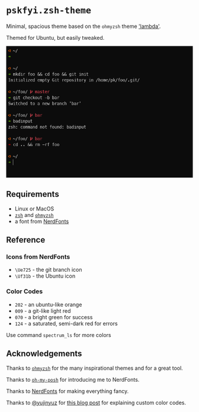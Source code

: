 # `pskfyi.zsh-theme`

Minimal, spacious theme based on the `ohmyzsh` theme ['lambda'](https://github.com/ohmyzsh/ohmyzsh/wiki/Themes#lambda).

Themed for Ubuntu, but easily tweaked.

![](/preview.png)

## Requirements

- Linux or MacOS
- [`zsh`](https://www.zsh.org/) and [`ohmyzsh`](https://ohmyz.sh/)
- a font from [NerdFonts](https://www.nerdfonts.com/)

## Reference

### Icons from NerdFonts

* `\Ue725` - the git branch icon
* `\Uf31b` - the Ubuntu icon

### Color Codes

* `202` - an ubuntu-like orange
* `009` - a git-like light red
* `070` - a bright green for success
* `124` - a saturated, semi-dark red for errors

Use command `spectrum_ls` for more colors

## Acknowledgements

Thanks to [`ohmyzsh`](https://ohmyz.sh/) for the many inspirational themes and for a great tool.

Thanks to [`oh-my-posh`](https://ohmyposh.dev/) for introducing me to NerdFonts.

Thanks to [NerdFonts](https://www.nerdfonts.com/) for making everything fancy.

Thanks to [@yujinyuz](https://github.com/yujinyuz) for [this blog post](https://dev.to/yujinyuz/custom-colors-in-ohmyzsh-themes-4h13) for explaining custom color codes.


